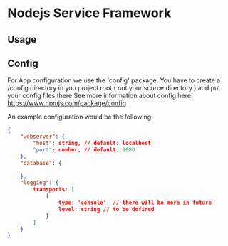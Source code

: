 # Nodejs Service Framework

## Usage

## Config

For App configuration we use the 'config' package.
You have to create a /config directory in you project root ( not your source directory ) and put your config files there
See more information about config here: https://www.npmjs.com/package/config

An example configuration would be the following:
```json 
{
    "webserver": {
        "host": string, // default: localhost
        "port": number, // default: 8080
    },
    "database": {
    
    },
    "logging": {
        transports: [
            {
                type: 'console', // there will be more in future
                level: string // to be defined
            }
        ]
    }
}
```